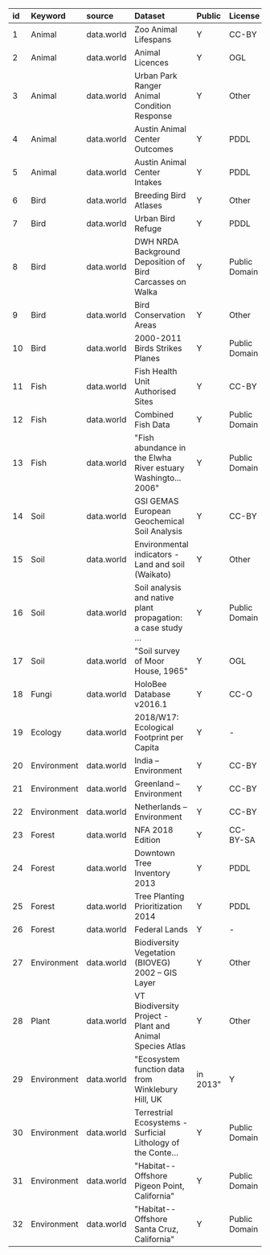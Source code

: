 id|Keyword|source|Dataset|Public|License|Tables?|Metadata?|Txt|URL|Article URL
| :------ | :---------- | :--------------- | :--- | :-------- |:---- |:----- |:-------- |:-------- |:------------------------ |:------------------------- |
| 1|Animal|data.world|Zoo Animal Lifespans|Y|CC-BY|1|json|Abstract|https://data.world/animals/zoo-animal-lifespans|https://www.nature.com/articles/sdata201919.pdf|
| 2|Animal|data.world|Animal Licences|Y|OGL|1|json|Summary|https://data.world/datagov-uk/f5cea3ea-ee4d-4b4b-afec-13a4e39cd0de|
|3|Animal|data.world|Urban Park Ranger Animal Condition Response|Y|Other|1|json|Summary|https://data.world/city-of-ny/fuhs-xmg2|
|4|Animal|data.world|Austin Animal Center Outcomes|Y|PDDL|1|json|Summary|https://data.world/cityofaustin/9t4d-g238|
|5|Animal|data.world|Austin Animal Center Intakes|Y|PDDL|1|json|Summary|https://data.world/cityofaustin/wter-evkm|
|6|Bird|data.world|Breeding Bird Atlases|Y|Other|1|json|Summary|https://data.world/data-ny-gov/vk8g-ypxi|Contact: https://data.ny.gov/Energy-Environment/Breeding-Bird-Atlases/vk8g-ypxi|
|7|Bird|data.world|Urban Bird Refuge|Y|PDDL|1|json|Summary|https://data.world/sanfrancisco/v8rh-bhzp|
|8|Bird|data.world|DWH NRDA Background Deposition of Bird Carcasses on Walka|Y|Public Domain|1|json|Abstract|https://data.world/us-doi-gov/db04e48a-ccda-45ba-b7bd-43920a9ec176|
|9|Bird|data.world|Bird Conservation Areas|Y|Other|1|json|Summary|https://data.world/data-ny-gov/9yjx-h3yi|
|10|Bird|data.world|2000-2011 Birds Strikes Planes|Y|Public Domain|1|json|Summary|https://data.world/shihzy/2000-2011-birds-strikes-planes|
|11|Fish|data.world|Fish Health Unit Authorised Sites|Y|CC-BY|1|json|Summary|https://data.world/marineinstitute/e3219e45-9445-4fdf-aa79-76bf13e10d97|
|12|Fish|data.world|Combined Fish Data|Y|Public Domain|1|json|Summary|https://data.world/us-epa-gov/4e6856a9-1f18-449a-9cbd-0907d9c9dbea|
|13|Fish|data.world|"Fish abundance in the Elwha River estuary Washingto... 2006"|Y|Public Domain|1|json|Abstract|https://data.world/us-doi-gov/e91a1d36-a740-408b-aefb-6d223183ef09|
|14|Soil|data.world|GSI GEMAS European Geochemical Soil Analysis|Y|CC-BY|1|json|Summary|https://data.world/geological-surv/8fefeaa1-0632-46ac-bbc0-6f03393f360c|
|15|Soil|data.world|Environmental indicators - Land and soil (Waikato)|Y|Other|7|json|Summary|https://data.world/nz-waikato/0808cb5e-1fc2-4be7-b92e-2e8a7e548fdb|
|16|Soil|data.world|Soil analysis and native plant propagation: a case study …|Y|Public Domain|22|json|Abstract|https://data.world/us-doi-gov/fa50d8a7-6248-4e11-a752-1c99ea1875a3|
|17|Soil|data.world|"Soil survey of Moor House, 1965"|Y|OGL|1|json|Abstract|https://data.world/datagov-uk/1a13cf08-b1d4-4cd5-988a-148b17538d95|
|18|Fungi|data.world|HoloBee Database v2016.1|Y|CC-O|22|json|Summary|https://data.world/us-usda-gov/f3a633e7-aabb-4419-8da1-4cdb6f6910da|
|19|Ecology|data.world|2018/W17: Ecological Footprint per Capita|Y|-|1|json|Summary|https://data.world/makeovermonday/2018w17-ecological-footprint-per-capita|
|20|Environment|data.world|India – Environment|Y|CC-BY|1|json|Summary|https://data.world/hdx/892f72f8-29b5-451e-8d27-7b89d1c45f63|
|21|Environment|data.world|Greenland – Environment|Y|CC-BY|1|json|Summary|https://data.world/hdx/61fb8604-1609-404e-93da-a7286d669836|
|22|Environment|data.world|Netherlands – Environment|Y|CC-BY|1|json|Summary|https://data.world/hdx/49342844-e216-4533-8673-26748de67d55|
|23|Forest|data.world|NFA 2018 Edition|Y|CC-BY-SA|2|json|Summary|https://data.world/footprint/nfa-2018-edition|
|24|Forest|data.world|Downtown Tree Inventory 2013|Y|PDDL|2|json|Summary|https://data.world/cityofaustin/auyh-v9m2|
|25|Forest|data.world|Tree Planting Prioritization 2014|Y|PDDL|2|json|Summary|https://data.world/cityofaustin/psx7-v95h|
|26|Forest|data.world|Federal Lands|Y|-|1|json|Summary|https://data.world/dhs/federal-lands|
|27|Environment|data.world|Biodiversity Vegetation (BIOVEG) 2002 – GIS Layer|Y|Other|1|json|Summary|https://data.world/nz-waikato/f92599e5-8f73-4678-8e07-0afffea4c392|
|28|Plant|data.world|VT Biodiversity Project - Plant and Animal Species Atlas|Y|Other|2|json|Summary|https://data.world/us-vcgi-org/dd789af6-cdcc-4380-a40b-d407d1243adc|
|29|Environment|data.world|"Ecosystem function data from Winklebury Hill, UK| in 2013"|Y|OGL|1|json|Summary|https://data.world/datagov-uk/7e7d528f-6c06-4f68-aecc-aec382244f1e|
|30|Environment|data.world|Terrestrial Ecosystems - Surficial Lithology of the Conte…|Y|Public Domain|1|json|Abstract|https://data.world/us-doi-gov/04ffb71a-0600-4522-9f04-7616b4146ed5|
|31|Environment|data.world|"Habitat--Offshore Pigeon Point, California"|Y|Public Domain|1|json|Summary|https://data.world/us-doi-gov/055f3bf9-d77d-48f2-b504-cbbfdb5a394b|
|32|Environment|data.world|"Habitat--Offshore Santa Cruz, California"|Y|Public Domain|1|json|Summary|https://data.world/us-doi-gov/28588f12-2da2-42ab-af85-afd44ea5c90b|
